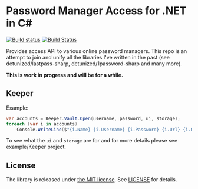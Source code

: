 # Password Manager Access for .NET in C#

[![Build status](https://ci.appveyor.com/api/projects/status/83qpps4fqdv0vn60?svg=true)](https://ci.appveyor.com/project/detunized/password-manager-access)
[![Build Status](https://detunized.visualstudio.com/password-manager-access/_apis/build/status/detunized.password-manager-access?branchName=master)](https://detunized.visualstudio.com/password-manager-access/_build/latest?definitionId=1&branchName=master)

Provides access API to various online password managers. This repo is an
attempt to join and unify all the libraries I've written in the past (see
detunized/lastpass-sharp, detunized/1password-sharp and many more).

**This is work in progress and will be for a while.**

## Keeper

Example:

```c#
var accounts = Keeper.Vault.Open(username, password, ui, storage);
foreach (var i in accounts)
    Console.WriteLine($"{i.Name} {i.Username} {i.Password} {i.Url} {i.Notes} {i.Folder}");
```

To see what the `ui` and `storage` are for and for more details please see
example/Keeper project.

## License

The library is released under [the MIT license][mit]. See [LICENSE][license]
for details.

[mit]: http://www.opensource.org/licenses/mit-license.php
[license]: LICENSE
